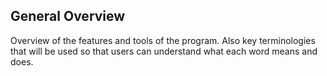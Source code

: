 ## __General Overview__ ##

Overview of the features and tools of the program. Also key terminologies that will be used so that users can understand what each word means and does.

